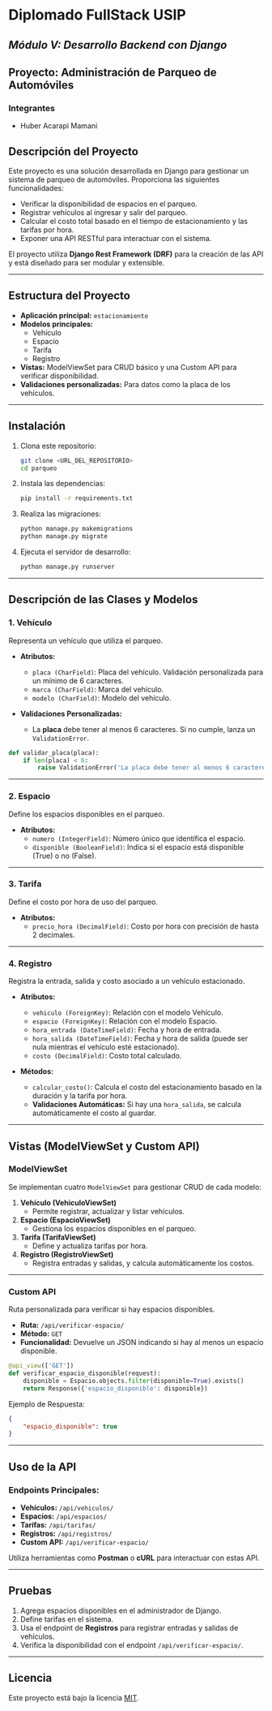 
# **Diplomado FullStack USIP**
## *Módulo V: Desarrollo Backend con Django*
## **Proyecto: Administración de Parqueo de Automóviles**
### **Integrantes**
- Huber Acarapi Mamani

## **Descripción del Proyecto**
Este proyecto es una solución desarrollada en Django para gestionar un sistema de parqueo de automóviles. Proporciona las siguientes funcionalidades:

- Verificar la disponibilidad de espacios en el parqueo.
- Registrar vehículos al ingresar y salir del parqueo.
- Calcular el costo total basado en el tiempo de estacionamiento y las tarifas por hora.
- Exponer una API RESTful para interactuar con el sistema.

El proyecto utiliza **Django Rest Framework (DRF)** para la creación de las API y está diseñado para ser modular y extensible.

---

## **Estructura del Proyecto**
- **Aplicación principal:** `estacionamiento`
- **Modelos principales:**
  - Vehículo
  - Espacio
  - Tarifa
  - Registro
- **Vistas:** ModelViewSet para CRUD básico y una Custom API para verificar disponibilidad.
- **Validaciones personalizadas:** Para datos como la placa de los vehículos.

---

## **Instalación**

1. Clona este repositorio:
   ```bash
   git clone <URL_DEL_REPOSITORIO>
   cd parqueo
   ```

2. Instala las dependencias:
   ```bash
   pip install -r requirements.txt
   ```

3. Realiza las migraciones:
   ```bash
   python manage.py makemigrations
   python manage.py migrate
   ```

4. Ejecuta el servidor de desarrollo:
   ```bash
   python manage.py runserver
   ```

---

## **Descripción de las Clases y Modelos**

### **1. Vehículo**
Representa un vehículo que utiliza el parqueo.

- **Atributos:**
  - `placa (CharField)`: Placa del vehículo. Validación personalizada para un mínimo de 6 caracteres.
  - `marca (CharField)`: Marca del vehículo.
  - `modelo (CharField)`: Modelo del vehículo.

- **Validaciones Personalizadas:**
  - La **placa** debe tener al menos 6 caracteres. Si no cumple, lanza un `ValidationError`.

```python
def validar_placa(placa):
    if len(placa) < 6:
        raise ValidationError('La placa debe tener al menos 6 caracteres.')
```

---

### **2. Espacio**
Define los espacios disponibles en el parqueo.

- **Atributos:**
  - `numero (IntegerField)`: Número único que identifica el espacio.
  - `disponible (BooleanField)`: Indica si el espacio está disponible (True) o no (False).

---

### **3. Tarifa**
Define el costo por hora de uso del parqueo.

- **Atributos:**
  - `precio_hora (DecimalField)`: Costo por hora con precisión de hasta 2 decimales.

---

### **4. Registro**
Registra la entrada, salida y costo asociado a un vehículo estacionado.

- **Atributos:**
  - `vehiculo (ForeignKey)`: Relación con el modelo Vehículo.
  - `espacio (ForeignKey)`: Relación con el modelo Espacio.
  - `hora_entrada (DateTimeField)`: Fecha y hora de entrada.
  - `hora_salida (DateTimeField)`: Fecha y hora de salida (puede ser nula mientras el vehículo esté estacionado).
  - `costo (DecimalField)`: Costo total calculado.

- **Métodos:**
  - `calcular_costo()`: Calcula el costo del estacionamiento basado en la duración y la tarifa por hora.
  - **Validaciones Automáticas:** Si hay una `hora_salida`, se calcula automáticamente el costo al guardar.

---

## **Vistas (ModelViewSet y Custom API)**

### **ModelViewSet**
Se implementan cuatro `ModelViewSet` para gestionar CRUD de cada modelo:

1. **Vehículo (VehiculoViewSet)**
   - Permite registrar, actualizar y listar vehículos.
2. **Espacio (EspacioViewSet)**
   - Gestiona los espacios disponibles en el parqueo.
3. **Tarifa (TarifaViewSet)**
   - Define y actualiza tarifas por hora.
4. **Registro (RegistroViewSet)**
   - Registra entradas y salidas, y calcula automáticamente los costos.

---

### **Custom API**
Ruta personalizada para verificar si hay espacios disponibles.

- **Ruta:** `/api/verificar-espacio/`
- **Método:** `GET`
- **Funcionalidad:**
  Devuelve un JSON indicando si hay al menos un espacio disponible.

```python
@api_view(['GET'])
def verificar_espacio_disponible(request):
    disponible = Espacio.objects.filter(disponible=True).exists()
    return Response({'espacio_disponible': disponible})
```

Ejemplo de Respuesta:
```json
{
    "espacio_disponible": true
}
```

---

## **Uso de la API**
### **Endpoints Principales:**
- **Vehículos:** `/api/vehiculos/`
- **Espacios:** `/api/espacios/`
- **Tarifas:** `/api/tarifas/`
- **Registros:** `/api/registros/`
- **Custom API:** `/api/verificar-espacio/`

Utiliza herramientas como **Postman** o **cURL** para interactuar con estas API.

---

## **Pruebas**
1. Agrega espacios disponibles en el administrador de Django.
2. Define tarifas en el sistema.
3. Usa el endpoint de **Registros** para registrar entradas y salidas de vehículos.
4. Verifica la disponibilidad con el endpoint `/api/verificar-espacio/`.

---

## **Licencia**
Este proyecto está bajo la licencia [MIT](https://opensource.org/licenses/MIT).
